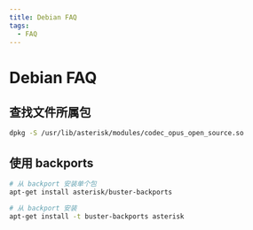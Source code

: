 ```yaml
---
title: Debian FAQ
tags:
  - FAQ
---
```


# Debian FAQ

## 查找文件所属包

```bash
dpkg -S /usr/lib/asterisk/modules/codec_opus_open_source.so
```

## 使用 backports

```bash
# 从 backport 安装单个包
apt-get install asterisk/buster-backports

# 从 backport 安装
apt-get install -t buster-backports asterisk
```
